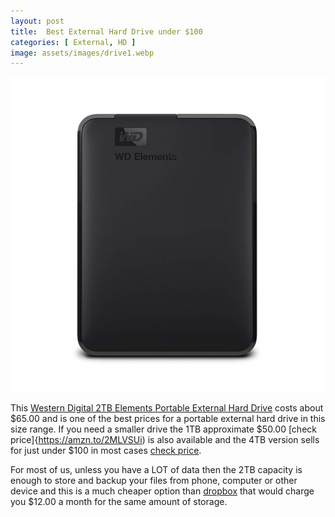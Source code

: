 ```yaml
---
layout: post
title:  Best External Hard Drive under $100
categories: [ External, HD ]
image: assets/images/drive1.webp
---
```


![western digital external hard drive](/assets/images/wdexternal.jpg)

This [Western Digital 2TB Elements Portable External Hard Drive](https://amzn.to/2MLVSUi) costs about $65.00 and is one of the best prices for a portable external hard drive in this size range. If you need a smaller drive the 1TB approximate $50.00 [check price]{https://amzn.to/2MLVSUi) is also available and the 4TB version sells for just under $100 in most cases [check price](https://amzn.to/2MLVSUi).

For most of us, unless you have a LOT of data then the 2TB capacity is enough to store and backup your files from phone, computer or other device and this is a much cheaper option than [dropbox](http://www.dropbox.com) that would charge you $12.00 a month for the same amount of storage.

